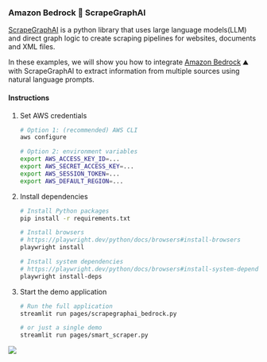 ### Amazon Bedrock 💖 ScrapeGraphAI

[ScrapeGraphAI](https://scrapegraphai.com/) is a python library that uses large language models(LLM) and direct graph logic to create scraping pipelines for websites, documents and XML files.

In these examples, we will show you how to integrate [Amazon Bedrock](https://aws.amazon.com/bedrock/) ⛰️ with ScrapeGraphAI to extract information from multiple sources using natural language prompts.

#### Instructions

1. Set AWS credentials

    ```bash
    # Option 1: (recommended) AWS CLI
    aws configure

    # Option 2: environment variables
    export AWS_ACCESS_KEY_ID=...
    export AWS_SECRET_ACCESS_KEY=...
    export AWS_SESSION_TOKEN=...
    export AWS_DEFAULT_REGION=...
    ```

2. Install dependencies

    ```bash
    # Install Python packages
    pip install -r requirements.txt

    # Install browsers
    # https://playwright.dev/python/docs/browsers#install-browsers
    playwright install

    # Install system dependencies
    # https://playwright.dev/python/docs/browsers#install-system-dependencies
    playwright install-deps
    ```

3. Start the demo application

    ```bash
    # Run the full application
    streamlit run pages/scrapegraphai_bedrock.py

    # or just a single demo
    streamlit run pages/smart_scraper.py
    ```

![](scrapegraphai_bedrock.gif)